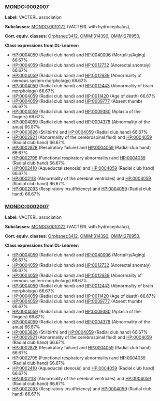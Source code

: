 
### [MONDO:0002007](http://purl.obolibrary.org/obo/MONDO_0002007)
**Label:** VACTERL association

**Subclasses:** [MONDO:0010172](http://purl.obolibrary.org/obo/MONDO_0010172) (VACTERL with hydrocephalus), 

**Corr. equiv. classes:** [Orphanet:3412](http://www.orpha.net/ORDO/Orphanet_3412), [OMIM:314390](http://purl.obolibrary.org/obo/OMIM_314390), [OMIM:276950](http://purl.obolibrary.org/obo/OMIM_276950), 

**Class expressions from DL-Learner:**

- [HP:0004059](http://purl.obolibrary.org/obo/HP_0004059) (Radial club hand) and [HP:0040006](http://purl.obolibrary.org/obo/HP_0040006) (Mortality/Aging) 66.67%
- [HP:0004059](http://purl.obolibrary.org/obo/HP_0004059) (Radial club hand) and [HP:0012732](http://purl.obolibrary.org/obo/HP_0012732) (Anorectal anomaly) 66.67%
- [HP:0004059](http://purl.obolibrary.org/obo/HP_0004059) (Radial club hand) and [HP:0012639](http://purl.obolibrary.org/obo/HP_0012639) (Abnormality of nervous system morphology) 66.67%
- [HP:0004059](http://purl.obolibrary.org/obo/HP_0004059) (Radial club hand) and [HP:0012443](http://purl.obolibrary.org/obo/HP_0012443) (Abnormality of brain morphology) 66.67%
- [HP:0004059](http://purl.obolibrary.org/obo/HP_0004059) (Radial club hand) and [HP:0011420](http://purl.obolibrary.org/obo/HP_0011420) (Age of death) 66.67%
- [HP:0004059](http://purl.obolibrary.org/obo/HP_0004059) (Radial club hand) and [HP:0009777](http://purl.obolibrary.org/obo/HP_0009777) (Absent thumb) 66.67%
- [HP:0004059](http://purl.obolibrary.org/obo/HP_0004059) (Radial club hand) and [HP:0009380](http://purl.obolibrary.org/obo/HP_0009380) (Aplasia of the fingers) 66.67%
- [HP:0004059](http://purl.obolibrary.org/obo/HP_0004059) (Radial club hand) and [HP:0004378](http://purl.obolibrary.org/obo/HP_0004378) (Abnormality of the anus) 66.67%
- [HP:0003826](http://purl.obolibrary.org/obo/HP_0003826) (Stillbirth) and [HP:0004059](http://purl.obolibrary.org/obo/HP_0004059) (Radial club hand) 66.67%
- [HP:0002921](http://purl.obolibrary.org/obo/HP_0002921) (Abnormality of the cerebrospinal fluid) and [HP:0004059](http://purl.obolibrary.org/obo/HP_0004059) (Radial club hand) 66.67%
- [HP:0002878](http://purl.obolibrary.org/obo/HP_0002878) (Respiratory failure) and [HP:0004059](http://purl.obolibrary.org/obo/HP_0004059) (Radial club hand) 66.67%
- [HP:0002795](http://purl.obolibrary.org/obo/HP_0002795) (Functional respiratory abnormality) and [HP:0004059](http://purl.obolibrary.org/obo/HP_0004059) (Radial club hand) 66.67%
- [HP:0002410](http://purl.obolibrary.org/obo/HP_0002410) (Aqueductal stenosis) and [HP:0004059](http://purl.obolibrary.org/obo/HP_0004059) (Radial club hand) 66.67%
- [HP:0002118](http://purl.obolibrary.org/obo/HP_0002118) (Abnormality of the cerebral ventricles) and [HP:0004059](http://purl.obolibrary.org/obo/HP_0004059) (Radial club hand) 66.67%
- [HP:0002093](http://purl.obolibrary.org/obo/HP_0002093) (Respiratory insufficiency) and [HP:0004059](http://purl.obolibrary.org/obo/HP_0004059) (Radial club hand) 66.67%



### [MONDO:0002007](http://purl.obolibrary.org/obo/MONDO_0002007)
**Label:** VACTERL association

**Subclasses:** [MONDO:0010172](http://purl.obolibrary.org/obo/MONDO_0010172) (VACTERL with hydrocephalus), 

**Corr. equiv. classes:** [Orphanet:3412](http://www.orpha.net/ORDO/Orphanet_3412), [OMIM:314390](http://purl.obolibrary.org/obo/OMIM_314390), [OMIM:276950](http://purl.obolibrary.org/obo/OMIM_276950), 

**Class expressions from DL-Learner:**

- [HP:0004059](http://purl.obolibrary.org/obo/HP_0004059) (Radial club hand) and [HP:0040006](http://purl.obolibrary.org/obo/HP_0040006) (Mortality/Aging) 66.67%
- [HP:0004059](http://purl.obolibrary.org/obo/HP_0004059) (Radial club hand) and [HP:0012732](http://purl.obolibrary.org/obo/HP_0012732) (Anorectal anomaly) 66.67%
- [HP:0004059](http://purl.obolibrary.org/obo/HP_0004059) (Radial club hand) and [HP:0012639](http://purl.obolibrary.org/obo/HP_0012639) (Abnormality of nervous system morphology) 66.67%
- [HP:0004059](http://purl.obolibrary.org/obo/HP_0004059) (Radial club hand) and [HP:0012443](http://purl.obolibrary.org/obo/HP_0012443) (Abnormality of brain morphology) 66.67%
- [HP:0004059](http://purl.obolibrary.org/obo/HP_0004059) (Radial club hand) and [HP:0011420](http://purl.obolibrary.org/obo/HP_0011420) (Age of death) 66.67%
- [HP:0004059](http://purl.obolibrary.org/obo/HP_0004059) (Radial club hand) and [HP:0009777](http://purl.obolibrary.org/obo/HP_0009777) (Absent thumb) 66.67%
- [HP:0004059](http://purl.obolibrary.org/obo/HP_0004059) (Radial club hand) and [HP:0009380](http://purl.obolibrary.org/obo/HP_0009380) (Aplasia of the fingers) 66.67%
- [HP:0004059](http://purl.obolibrary.org/obo/HP_0004059) (Radial club hand) and [HP:0004378](http://purl.obolibrary.org/obo/HP_0004378) (Abnormality of the anus) 66.67%
- [HP:0003826](http://purl.obolibrary.org/obo/HP_0003826) (Stillbirth) and [HP:0004059](http://purl.obolibrary.org/obo/HP_0004059) (Radial club hand) 66.67%
- [HP:0002921](http://purl.obolibrary.org/obo/HP_0002921) (Abnormality of the cerebrospinal fluid) and [HP:0004059](http://purl.obolibrary.org/obo/HP_0004059) (Radial club hand) 66.67%
- [HP:0002878](http://purl.obolibrary.org/obo/HP_0002878) (Respiratory failure) and [HP:0004059](http://purl.obolibrary.org/obo/HP_0004059) (Radial club hand) 66.67%
- [HP:0002795](http://purl.obolibrary.org/obo/HP_0002795) (Functional respiratory abnormality) and [HP:0004059](http://purl.obolibrary.org/obo/HP_0004059) (Radial club hand) 66.67%
- [HP:0002410](http://purl.obolibrary.org/obo/HP_0002410) (Aqueductal stenosis) and [HP:0004059](http://purl.obolibrary.org/obo/HP_0004059) (Radial club hand) 66.67%
- [HP:0002118](http://purl.obolibrary.org/obo/HP_0002118) (Abnormality of the cerebral ventricles) and [HP:0004059](http://purl.obolibrary.org/obo/HP_0004059) (Radial club hand) 66.67%
- [HP:0002093](http://purl.obolibrary.org/obo/HP_0002093) (Respiratory insufficiency) and [HP:0004059](http://purl.obolibrary.org/obo/HP_0004059) (Radial club hand) 66.67%


